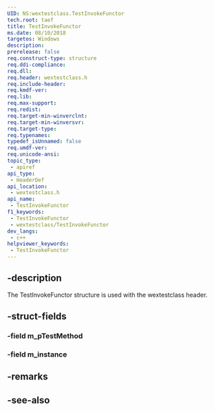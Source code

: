 ```yaml
---
UID: NS:wextestclass.TestInvokeFunctor
tech.root: taef
title: TestInvokeFunctor
ms.date: 08/10/2018
targetos: Windows
description: 
prerelease: false
req.construct-type: structure
req.ddi-compliance: 
req.dll: 
req.header: wextestclass.h
req.include-header: 
req.kmdf-ver: 
req.lib: 
req.max-support: 
req.redist: 
req.target-min-winverclnt: 
req.target-min-winversvr: 
req.target-type: 
req.typenames: 
typedef_isUnnamed: false
req.umdf-ver: 
req.unicode-ansi: 
topic_type:
 - apiref
api_type:
 - HeaderDef
api_location:
 - wextestclass.h
api_name:
 - TestInvokeFunctor
f1_keywords:
 - TestInvokeFunctor
 - wextestclass/TestInvokeFunctor
dev_langs:
 - c++
helpviewer_keywords:
 - TestInvokeFunctor
---
```


## -description

The TestInvokeFunctor structure is used with the wextestclass header.

## -struct-fields

### -field m_pTestMethod

### -field m_instance

## -remarks

## -see-also

